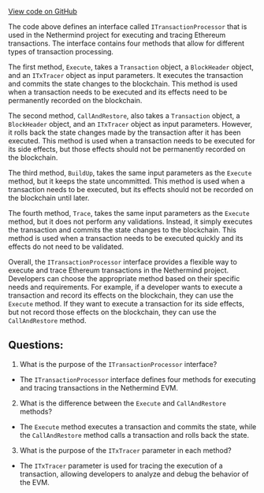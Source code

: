 [View code on GitHub](https://github.com/nethermindeth/nethermind/Nethermind.Evm/TransactionProcessing/ITransactionProcessor.cs)

The code above defines an interface called `ITransactionProcessor` that is used in the Nethermind project for executing and tracing Ethereum transactions. The interface contains four methods that allow for different types of transaction processing.

The first method, `Execute`, takes a `Transaction` object, a `BlockHeader` object, and an `ITxTracer` object as input parameters. It executes the transaction and commits the state changes to the blockchain. This method is used when a transaction needs to be executed and its effects need to be permanently recorded on the blockchain.

The second method, `CallAndRestore`, also takes a `Transaction` object, a `BlockHeader` object, and an `ITxTracer` object as input parameters. However, it rolls back the state changes made by the transaction after it has been executed. This method is used when a transaction needs to be executed for its side effects, but those effects should not be permanently recorded on the blockchain.

The third method, `BuildUp`, takes the same input parameters as the `Execute` method, but it keeps the state uncommitted. This method is used when a transaction needs to be executed, but its effects should not be recorded on the blockchain until later.

The fourth method, `Trace`, takes the same input parameters as the `Execute` method, but it does not perform any validations. Instead, it simply executes the transaction and commits the state changes to the blockchain. This method is used when a transaction needs to be executed quickly and its effects do not need to be validated.

Overall, the `ITransactionProcessor` interface provides a flexible way to execute and trace Ethereum transactions in the Nethermind project. Developers can choose the appropriate method based on their specific needs and requirements. For example, if a developer wants to execute a transaction and record its effects on the blockchain, they can use the `Execute` method. If they want to execute a transaction for its side effects, but not record those effects on the blockchain, they can use the `CallAndRestore` method.
## Questions: 
 1. What is the purpose of the `ITransactionProcessor` interface?
- The `ITransactionProcessor` interface defines four methods for executing and tracing transactions in the Nethermind EVM.

2. What is the difference between the `Execute` and `CallAndRestore` methods?
- The `Execute` method executes a transaction and commits the state, while the `CallAndRestore` method calls a transaction and rolls back the state.

3. What is the purpose of the `ITxTracer` parameter in each method?
- The `ITxTracer` parameter is used for tracing the execution of a transaction, allowing developers to analyze and debug the behavior of the EVM.